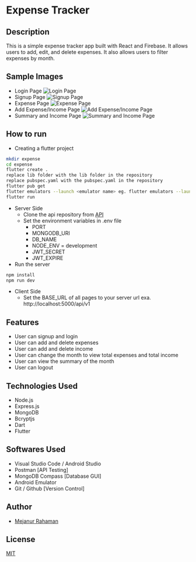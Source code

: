# Expense Tracker

## Description

This is a simple expense tracker app built with React and Firebase. It allows users to add, edit, and delete expenses. It also allows users to filter expenses by month.

## Sample Images

* Login Page
![Login Page](./screenshot/login.png)
* Signup Page
![Signup Page](./screenshot/signup.png)
* Expense Page
![Expense Page](./screenshot/expense.png)
* Add Expense/Income Page
![Add Expense/Income Page](./screenshot/add.png)
* Summary and Income Page
![Summary and Income Page](./screenshot/summary.png)

## How to run
* Creating a flutter project
```bash
mkdir expense
cd expense
flutter create .
replace lib folder with the lib folder in the repository
replace pubspec.yaml with the pubspec.yaml in the repository
flutter pub get
flutter emulators --launch <emulator name> eg. flutter emulators --launch Pixel_3a_API_30_x86
flutter run
```
* Server Side
   - Clone the api repository from [API](https://github.com/mrmezan06/api)
   - Set the environment variables in .env file
     - PORT
     - MONGODB_URI
     - DB_NAME
     - NODE_ENV = development
     - JWT_SECRET
     - JWT_EXPIRE
* Run the server
```bash
npm install
npm run dev
```
* Client Side
   - Set the BASE_URL  of all pages to your server url exa. http://localhost:5000/api/v1

## Features
* User can signup and login
* User can add and delete expenses
* User can add and delete income
* User can change the month to view total expenses and total income
* User can view the summary of the month
* User can logout

## Technologies Used
* Node.js
* Express.js
* MongoDB
* Bcryptjs
* Dart
* Flutter


## Softwares Used
* Visual Studio Code / Android Studio
* Postman [API Testing]
* MongoDB Compass [Database GUI]
* Android Emulator
* Git / Github [Version Control]

## Author
* [Mejanur Rahaman](https://github.com/mrmezan06)

## License
[MIT](#)


